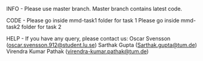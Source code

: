 INFO -
	Please use master branch. Master branch contains latest code.

CODE -
Please go inside  mmd-task1  folder for task 1
Please go inside  mmd-task2  folder for task 2

HELP -
	If you have any query, please contact us:
	Oscar Svensson (oscar.svensson.912@student.lu.se)
	Sarthak Gupta (Sarthak.gupta@tum.de)
	Virendra Kumar Pathak (virendra-kumar.pathak@tum.de)
